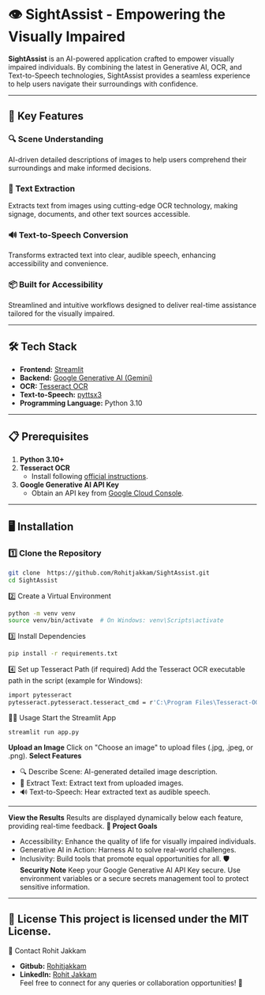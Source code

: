 # 👁️ SightAssist - Empowering the Visually Impaired  


**SightAssist** is an AI-powered application crafted to empower visually impaired individuals. By combining the latest in Generative AI, OCR, and Text-to-Speech technologies, SightAssist provides a seamless experience to help users navigate their surroundings with confidence.  

---

## 🚀 Key Features  

### 🔍 Scene Understanding  
AI-driven detailed descriptions of images to help users comprehend their surroundings and make informed decisions.  

### 📝 Text Extraction  
Extracts text from images using cutting-edge OCR technology, making signage, documents, and other text sources accessible.  

### 🔊 Text-to-Speech Conversion  
Transforms extracted text into clear, audible speech, enhancing accessibility and convenience.  

### 📦 Built for Accessibility  
Streamlined and intuitive workflows designed to deliver real-time assistance tailored for the visually impaired.  

---

## 🛠️ Tech Stack  

- **Frontend:** [Streamlit](https://streamlit.io/)  
- **Backend:** [Google Generative AI (Gemini)](https://cloud.google.com/generative-ai)  
- **OCR:** [Tesseract OCR](https://github.com/tesseract-ocr/tesseract)  
- **Text-to-Speech:** [pyttsx3](https://pypi.org/project/pyttsx3/)  
- **Programming Language:** Python 3.10  

---

## 📋 Prerequisites  

1. **Python 3.10+**  
2. **Tesseract OCR**  
   - Install following [official instructions](https://github.com/tesseract-ocr/tesseract#installation).  
3. **Google Generative AI API Key**  
   - Obtain an API key from [Google Cloud Console](https://console.cloud.google.com/).  

---

## 🖥️ Installation  

### 1️⃣ Clone the Repository  
```bash  
git clone  https://github.com/Rohitjakkam/SightAssist.git
cd SightAssist
```
2️⃣ Create a Virtual Environment
```bash
python -m venv venv  
source venv/bin/activate  # On Windows: venv\Scripts\activate
```
3️⃣ Install Dependencies
```bash
pip install -r requirements.txt  
```
4️⃣ Set up Tesseract Path (if required)
Add the Tesseract OCR executable path in the script (example for Windows):
```bash
import pytesseract  
pytesseract.pytesseract.tesseract_cmd = r'C:\Program Files\Tesseract-OCR\tesseract.exe'
```
🏃‍♂️ Usage
Start the Streamlit App
```bash
streamlit run app.py
```
**Upload an Image**
Click on "Choose an image" to upload files (.jpg, .jpeg, or .png).
**Select Features**
- 🔍 Describe Scene: AI-generated detailed image description.
- 📝 Extract Text: Extract text from uploaded images.
- 🔊 Text-to-Speech: Hear extracted text as audible speech.
---
**View the Results**
Results are displayed dynamically below each feature, providing real-time feedback.
**🎯 Project Goals**
- Accessibility: Enhance the quality of life for visually impaired individuals.
- Generative AI in Action: Harness AI to solve real-world challenges.
- Inclusivity: Build tools that promote equal opportunities for all.
**🛡️ Security Note**
Keep your Google Generative AI API Key secure.
Use environment variables or a secure secrets management tool to protect sensitive information.

---
📜 License
This project is licensed under the MIT License.
---
📧 Contact
Rohit Jakkam
- **Gitbub:** [Rohitjakkam](https://github.com/Rohitjakkam)  
- **LinkedIn:** [Rohit Jakkam](https://www.linkedin.com/in/rohitjakkam/)  
Feel free to connect for any queries or collaboration opportunities! 🌟
